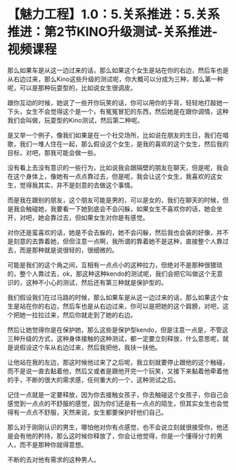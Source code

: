 # 【魅力工程】1.0：5.关系推进：5.关系推进：第2节KINO升级测试-关系推进-视频课程

那么如果车是从这一边过来的话，那么如果这个女生是站在你的右边，然后车也是从右边过来，那么Kino这些升级的测试呢，你大概可以分成为三种，那么第一种呢，可以是那种玩耍型的，比如说女生很调皮。

跟你互动的时候，她说了一些开你玩笑的话，你可以用你的手背，轻轻地打敲她一下头，女生不会觉得这个是一个，有冤冤冒犯的东西，然后她是在跟你调情，这种我们会叫做，玩耍型的Kino测试，然后第二种呢。

是又举一个例子，像我们如果是在一个社交场所，比如说在朋友的生日，我们在唱歌，我们一堆人住在一起，那么假设这个女生，是我的喜欢的这个女生，然后我的目标，对吧，那我可能会做一些。

没有看上去没有意识的一些行为，比如说我会跟隔壁的朋友在聊天，但是呢，我会在这个身体上，像她有一点点靠过去，但是呢，我会让这个女生，我喜欢的这女生，觉得我其实，并不是刻意的去做这个事情。

而是我在跟别的朋友，这个朋友可能是男的，可以是女的，我们在聊天的时候，但是我会触碰她，我要看一下她到底会不会闪躲，如果女生不喜欢你的话，她会坐开，对吧，她会靠过去，但如果女生对你是有感觉。

对你还是蛮喜欢的话，她是不会去躲的，她不会闪躲，然后我也会装的好像，并不是刻意的去靠着她，但但注意一点啊，我所谓的靠着她不是这种，直接整个人靠过去，而是那种就是说很轻的，很细微的。

可能是我们的这个角之间，互相有一点点小的这种拉力，但绝对不是那种很猥琐的，整个人靠过去，ok，那这种这种kendo的测试呢，我们会把它叫做这个无意识的，这种不小心的测试，然后还有第三种就是保护型的。

我们假设我们在过马路的时候，那么如果车是从这一边过来的话，那么如果这个女生是站在你的右边，然后车也是从右边过来，你可以是把她的这个肩膀，对吧，这个把她一拉拉过来，然后你就走到了她的右边。

然后让她觉得你是在保护她，那么这些是保护型kendo，但是注意一点是，不管这三种升级的方式，这种身体接触的这种测试，都一定要立刻释放，什么意思呢，就是说假设这个车从右边过来，然后我把他，我扶一扶他。

让他站在我的左边，那这时候他过来了之后呢，我立刻就要停止跟他的这个触碰，而不是说一直去黏着他，然后又或者是跟他开完一个玩笑，又接下来黏着他牵着他的手，不断的很大的需求感，任何重大的一个，这种测试之后。

记住一点就是一定要释放，因为你去接触女孩子，你去触碰这个女孩子，你自己会感觉到一点点的不舒服的感觉，因为你们还是有一点点的陌生，但其实女生也会觉得有一点点不舒服，天然来说，女生都要保护好他们自己。

那么对于刚刚认识的男生，哪怕他对你有点感觉，也不会说立刻就很接受你，他还是会有他的矜持，那么这时候你释放了，你会让他觉得，你是一个懂得分寸的男人，而不是那种你就得意想。

不断的去对他有需求的这种男人。